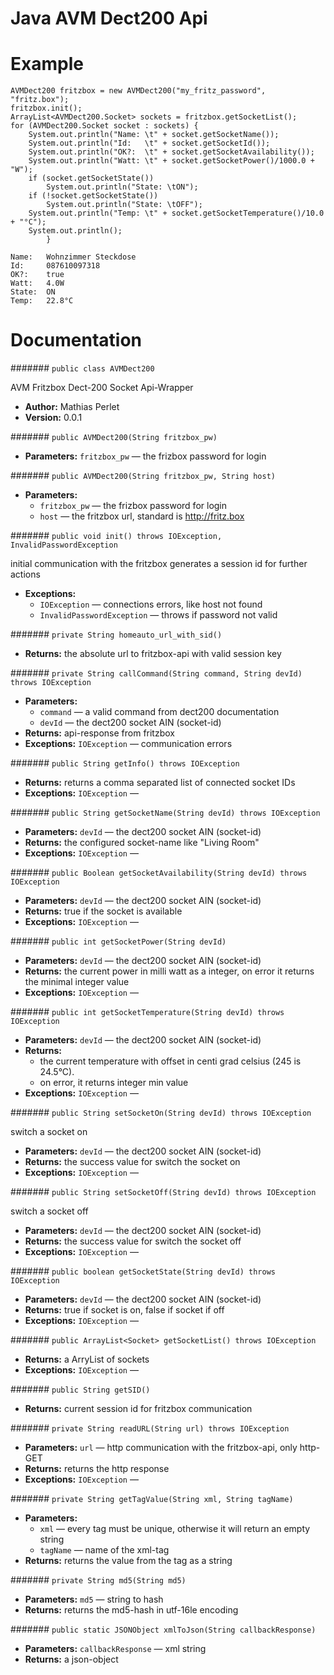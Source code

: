 # Java AVM Dect200 Api

# Example

```
AVMDect200 fritzbox = new AVMDect200("my_fritz_password", "fritz.box");
fritzbox.init();
ArrayList<AVMDect200.Socket> sockets = fritzbox.getSocketList();
for (AVMDect200.Socket socket : sockets) {
	System.out.println("Name: \t" + socket.getSocketName());
	System.out.println("Id:   \t" + socket.getSocketId());
	System.out.println("OK?:  \t" + socket.getSocketAvailability());
	System.out.println("Watt: \t" + socket.getSocketPower()/1000.0 + "W");
	if (socket.getSocketState())
		System.out.println("State: \tON");
	if (!socket.getSocketState())
		System.out.println("State: \tOFF");
	System.out.println("Temp: \t" + socket.getSocketTemperature()/10.0 + "°C");
	System.out.println();
		}
```

```
Name: 	Wohnzimmer Steckdose
Id:   	087610097318
OK?:  	true
Watt: 	4.0W
State: 	ON
Temp: 	22.8°C
```

# Documentation

####### `public class AVMDect200`

AVM Fritzbox Dect-200 Socket Api-Wrapper

 * **Author:** Mathias Perlet
 * **Version:** 0.0.1

####### `public AVMDect200(String fritzbox_pw)`

 * **Parameters:** `fritzbox_pw` — the frizbox password for login

####### `public AVMDect200(String fritzbox_pw, String host)`

 * **Parameters:**
   * `fritzbox_pw` — the frizbox password for login
   * `host` — the fritzbox url, standard is http://fritz.box

####### `public void init() throws IOException, InvalidPasswordException`

initial communication with the fritzbox generates a session id for further actions

 * **Exceptions:**
   * `IOException` — connections errors, like host not found
   * `InvalidPasswordException` — throws if password not valid

####### `private String homeauto_url_with_sid()`

 * **Returns:** the absolute url to fritzbox-api with valid session key

####### `private String callCommand(String command, String devId) throws IOException`

 * **Parameters:**
   * `command` — a valid command from dect200 documentation
   * `devId` — the dect200 socket AIN (socket-id)
 * **Returns:** api-response from fritzbox
 * **Exceptions:** `IOException` — communication errors

####### `public String getInfo() throws IOException`

 * **Returns:** returns a comma separated list of connected socket IDs
 * **Exceptions:** `IOException` — 

####### `public String getSocketName(String devId) throws IOException`

 * **Parameters:** `devId` — the dect200 socket AIN (socket-id)
 * **Returns:** the configured socket-name like "Living Room"
 * **Exceptions:** `IOException` — 

####### `public Boolean getSocketAvailability(String devId) throws IOException`

 * **Parameters:** `devId` — the dect200 socket AIN (socket-id)
 * **Returns:** true if the socket is available
 * **Exceptions:** `IOException` — 

####### `public int getSocketPower(String devId)`

 * **Parameters:** `devId` — the dect200 socket AIN (socket-id)
 * **Returns:** the current power in milli watt as a integer, on error it returns the minimal integer value
 * **Exceptions:** `IOException` — 

####### `public int getSocketTemperature(String devId) throws IOException`

 * **Parameters:** `devId` — the dect200 socket AIN (socket-id)
 * **Returns:**
   * the current temperature with offset in centi grad celsius (245 is 24.5°C).
   * on error, it returns integer min value
 * **Exceptions:** `IOException` — 

####### `public String setSocketOn(String devId) throws IOException`

switch a socket on

 * **Parameters:** `devId` — the dect200 socket AIN (socket-id)
 * **Returns:** the success value for switch the socket on
 * **Exceptions:** `IOException` — 

####### `public String setSocketOff(String devId) throws IOException`

switch a socket off

 * **Parameters:** `devId` — the dect200 socket AIN (socket-id)
 * **Returns:** the success value for switch the socket off
 * **Exceptions:** `IOException` — 

####### `public boolean getSocketState(String devId) throws IOException`

 * **Parameters:** `devId` — the dect200 socket AIN (socket-id)
 * **Returns:** true if socket is on, false if socket if off
 * **Exceptions:** `IOException` — 

####### `public ArrayList<Socket> getSocketList() throws IOException`

 * **Returns:** a ArryList of sockets
 * **Exceptions:** `IOException` — 

####### `public String getSID()`

 * **Returns:** current session id for fritzbox communication

####### `private String readURL(String url) throws IOException`

 * **Parameters:** `url` — http communication with the fritzbox-api, only http-GET
 * **Returns:** returns the http response
 * **Exceptions:** `IOException` — 

####### `private String getTagValue(String xml, String tagName)`

 * **Parameters:**
   * `xml` — every tag must be unique, otherwise it will return an empty string
   * `tagName` — name of the xml-tag
 * **Returns:** returns the value from the tag as a string

####### `private String md5(String md5)`

 * **Parameters:** `md5` — string to hash
 * **Returns:** returns the md5-hash in utf-16le encoding

####### `public static JSONObject xmlToJson(String callbackResponse)`

 * **Parameters:** `callbackResponse` — xml string
 * **Returns:** a json-object
